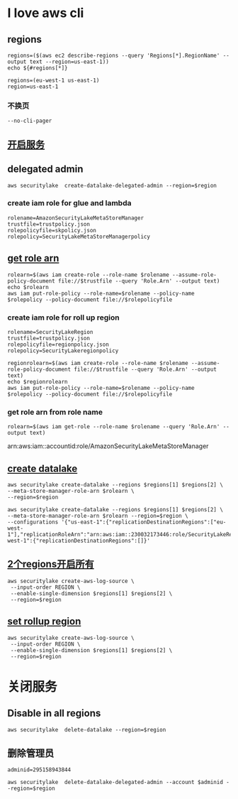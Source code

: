 # I love aws cli

## regions
```
regions=($(aws ec2 describe-regions --query 'Regions[*].RegionName' --output text --region=us-east-1))
echo ${#regions[*]}
```
```
regions=(eu-west-1 us-east-1)
region=us-east-1
```
### 不换页
```
--no-cli-pager
```

## [开启服务 ](https://docs.aws.amazon.com/ja_jp/cli/latest/reference/securitylake/create-datalake.html)

## delegated admin
```
aws securitylake  create-datalake-delegated-admin --region=$region
```

### create iam role for glue and lambda
```
rolename=AmazonSecurityLakeMetaStoreManager
trustfile=trustpolicy.json
rolepolicyfile=skpolicy.json
rolepolicy=SecurityLakeMetaStoreManagerpolicy
```
## [get role arn](https://docs.aws.amazon.com/security-lake/latest/userguide/manage-regions.html#iam-role-partitions)
```
rolearn=$(aws iam create-role --role-name $rolename --assume-role-policy-document file://$trustfile --query 'Role.Arn' --output text)
echo $rolearn
aws iam put-role-policy --role-name=$rolename --policy-name $rolepolicy --policy-document file://$rolepolicyfile
```

### create iam role for roll up region
```
rolename=SecurityLakeRegion
trustfile=trustpolicy.json
rolepolicyfile=regionpolicy.json
rolepolicy=SecurityLakeregionpolicy
```
```
regionrolearn=$(aws iam create-role --role-name $rolename --assume-role-policy-document file://$trustfile --query 'Role.Arn' --output text)
echo $regionrolearn
aws iam put-role-policy --role-name=$rolename --policy-name $rolepolicy --policy-document file://$rolepolicyfile
```
### get role arn from role name
```
rolearn=$(aws iam get-role --role-name $rolename --query 'Role.Arn' --output text)
```
arn:aws:iam::accountid:role/AmazonSecurityLakeMetaStoreManager


## [create datalake](https://awscli.amazonaws.com/v2/documentation/api/latest/reference/securitylake/create-datalake.html)
```
aws securitylake create-datalake --regions $regions[1] $regions[2] \
--meta-store-manager-role-arn $rolearn \
--region=$region
```

```
aws securitylake create-datalake --regions $regions[1] $regions[2] \
--meta-store-manager-role-arn $rolearn --region=$region \
--configurations '{"us-east-1":{"replicationDestinationRegions":["eu-west-1"],"replicationRoleArn":"arn:aws:iam::230032173446:role/SecurityLakeRegion"},"eu-west-1":{"replicationDestinationRegions":[]}'
```

    
## [2个regions开启所有](https://docs.aws.amazon.com/ja_jp/cli/latest/reference/securitylake/create-aws-log-source.html)
```
aws securitylake create-aws-log-source \
 --input-order REGION \
 --enable-single-dimension $regions[1] $regions[2] \
 --region=$region
```
## [set rollup region](https://docs.aws.amazon.com/ja_jp/cli/latest/reference/securitylake/create-aws-log-source.html)
```
aws securitylake create-aws-log-source \
 --input-order REGION \
 --enable-single-dimension $regions[1] $regions[2] \
 --region=$region
```

# 关闭服务

## Disable in all regions
```
aws securitylake  delete-datalake --region=$region
```

## 删除管理员
```
adminid=295158943844 
```

```
aws securitylake  delete-datalake-delegated-admin --account $adminid --region=$region
```
